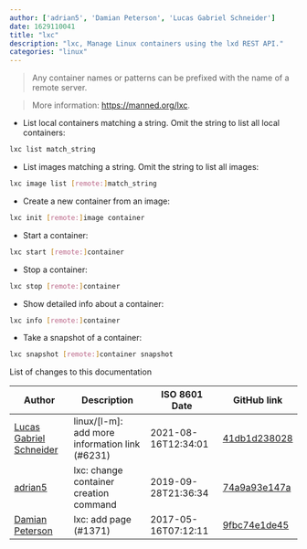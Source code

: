 ```yaml
---
author: ['adrian5', 'Damian Peterson', 'Lucas Gabriel Schneider']
date: 1629110041
title: "lxc"
description: "lxc, Manage Linux containers using the lxd REST API."
categories: "linux"
---
```

> Any container names or patterns can be prefixed with the name of a remote server.

> More information: <https://manned.org/lxc>.

- List local containers matching a string. Omit the string to list all local containers:

```bash
lxc list match_string
```

- List images matching a string. Omit the string to list all images:

```bash
lxc image list [remote:]match_string
```

- Create a new container from an image:

```bash
lxc init [remote:]image container
```

- Start a container:

```bash
lxc start [remote:]container
```

- Stop a container:

```bash
lxc stop [remote:]container
```

- Show detailed info about a container:

```bash
lxc info [remote:]container
```

- Take a snapshot of a container:

```bash
lxc snapshot [remote:]container snapshot
```
List of changes to this documentation


Author | Description | ISO 8601 Date | GitHub link
------|-----|-----|-----
[Lucas Gabriel Schneider](mailto:casdpa@gmail.com) | linux/[l-m]: add more information link (#6231) | 2021-08-16T12:34:01 | [41db1d238028](https://github.com/tldr-pages/tldr/commit/41db1d2380286234a89aaa2131d8e1d1c531b850)
[adrian5](mailto:adrian5@users.noreply.github.com) | lxc: change container creation command | 2019-09-28T21:36:34 | [74a9a93e147a](https://github.com/tldr-pages/tldr/commit/74a9a93e147a057476a020552561368889983a61)
[Damian Peterson](mailto:damian@peterson.nz) | lxc: add page (#1371) | 2017-05-16T07:12:11 | [9fbc74e1de45](https://github.com/tldr-pages/tldr/commit/9fbc74e1de4537ffd9f649257d64b997f789cd5a)

